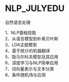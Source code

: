 # NLP_JULYEDU
自然语言处理  

1、NLP基础技能  
2、从语言模型到朴素贝叶斯  
3、LDA主题模型  
4、基于统计的机器翻译  
5、隐马尔科夫模型及其应用  
6、深度学习与NLP简单应用  
7、词向量表示与文本分类  
8、条件随机场与应用  
